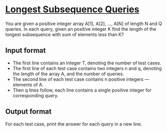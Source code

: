 # [Longest Subsequence Queries][link]

You are given a positive integer array A[1], A[2], ..., A[N] of length N and Q queries. In each query, given an positive integer K find the length of the longest subsequence with sum of elements less than K?

## Input format

- The first line contains an integer T, denoting the number of test cases.
- The first line of each test case contains two integers n and q, denoting the length of the array A, and the number of queries.
- The second line of each test case contains n positive integers — elements of A.
- Then q lines follow, each line contains a single positive integer for corresponding query.

## Output format

For each test case, print the answer for each query in a new line.

[link]: https://www.hackerearth.com/practice/algorithms/searching/binary-search/practice-problems/algorithm/longest-subsequence-queries-9c45a765/
